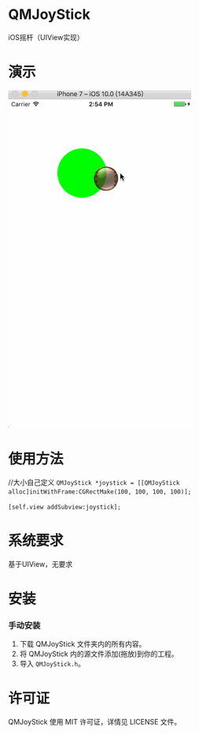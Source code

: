 # QMJoyStick
iOS摇杆（UIView实现）

演示
==============
![yanshi](./yanshi.gif)


使用方法
==============
//大小自己定义
`QMJoyStick *joystick = [[QMJoyStick alloc]initWithFrame:CGRectMake(100, 100, 100, 100)];`

`[self.view addSubview:joystick];`
    
系统要求
==============
基于UIView，无要求

安装
==============

### 手动安装

1. 下载 QMJoyStick 文件夹内的所有内容。
2. 将 QMJoyStick 内的源文件添加(拖放)到你的工程。
3. 导入 `QMJoyStick.h`。


许可证
==============
QMJoyStick 使用 MIT 许可证，详情见 LICENSE 文件。